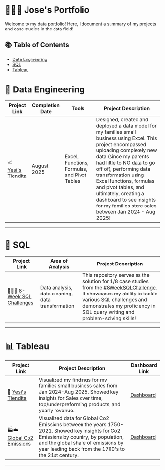 # 👨🏽‍🦱 Jose's Portfolio

Welcome to my data portfolio! Here, I document a summary of my projects and case studies in the data field!

## 📚 Table of Contents
- [Data Engineering](#-data-engineering)
- [SQL](#-sql)
- [Tableau](#-tableau)

# 🧬 Data Engineering

| Project Link | Completion Date | Tools | Project Description | 
|---|---|---|---|
| 📈 [Yesi's Tiendita](https://github.com/Jawsee97/Yesis-Tiendita-Excel-Project#-yesis-tiendita-sales-project) | August 2025 | Excel, Functions, Formulas, and Pivot Tables | Designed, created and deployed a data model for my families small business using Excel. This project encompassed uploading completely new data (since my parents had little to NO data to go off of), performing data transformation using Excel functions, formulas and pivot tables, and ultimately, creating a dashboard to see insights for my families store sales between Jan 2024 - Aug 2025! |

***

# 👾 SQL

| Project Link | Area of Analysis | Project Description | 
|---|---|---|
| 👨🏽‍💻 [8-Week SQL Challenges](https://github.com/Jawsee97/8-week-SQL-Challenge/tree/main?tab=readme-ov-file#-8-week-sql-challenges) | Data analysis, data cleaning, data transformation | This repository serves as the solution for 1/8 case studies from the [#8WeekSQLChallenge](https://8weeksqlchallenge.com). It showcases my ability to tackle various SQL challenges and demonstrates my proficiency in SQL query writing and problem-solving skills! | 

***

# 📊 Tableau

| Project Link | Project Description | Dashboard Link |
|---|---|---|
| 🏡 [Yesi's Tiendita](https://github.com/Jawsee97/Yesis-Tiendita-Tableau-Project#-yesis-tiendita-tableau-project) | Visualized my findings for my families small business sales from Jan 2024-Aug 2025. Showed key insights for Sales over time, top/underpreforming products, and yearly revenue.| [Dashboard](https://public.tableau.com/app/profile/jose.aguilar8390/viz/YesisTienditaFinalDashboard/YesisTiendita) |
| 🏭☁️ [Global Co2 Emissions ](https://github.com/Jawsee97/Global-Co2-Emissions-Tableau-Project#%EF%B8%8F-global-co2-emissions) | Visualized data for Global Co2 Emissions between the years 1750-2021. Showed key insights for Co2 Emissions by country, by population, and the global share of emissions by year leading back from the 1700's to the 21st century. | [Dashboard](https://public.tableau.com/app/profile/jose.aguilar8390/viz/GlobalCO2EmissionsProject_17555432876070/GlobalCO2Emissions) |

***
